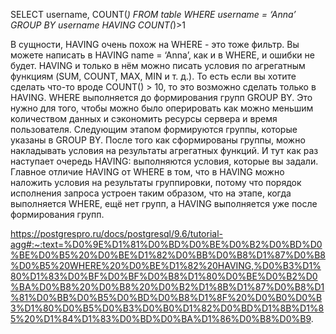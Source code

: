 SELECT username, COUNT(*)
FROM table
WHERE username = ‘Anna’
GROUP BY username
HAVING COUNT(*)>1

В сущности, HAVING очень похож на WHERE - это тоже фильтр. Вы можете написать в HAVING name = ‘Anna’, как и в WHERE, и ошибки не будет. 
HAVING и только в нём можно писать условия по агрегатным функциям (SUM, COUNT, MAX, MIN и т. д.). То есть если вы хотите сделать что-то вроде COUNT() > 10, то это возможно сделать только в HAVING. 
WHERE выполняется до формирования групп GROUP BY. Это нужно для того, чтобы можно было оперировать как можно меньшим количеством данных и сэкономить ресурсы сервера и время пользователя. 
Следующим этапом формируются группы, которые указаны в GROUP BY. После того как сформированы группы, можно накладывать условия на результаты агрегатных функций. 
И тут как раз наступает очередь HAVING: выполняются условия, которые вы задали. 
Главное отличие HAVING от WHERE в том, что в HAVING можно наложить условия на результаты группировки, потому что порядок исполнения запроса устроен таким образом, что на этапе, когда выполняется WHERE, ещё нет групп, а HAVING выполняется уже после формирования групп.

https://postgrespro.ru/docs/postgresql/9.6/tutorial-agg#:~:text=%D0%9E%D1%81%D0%BD%D0%BE%D0%B2%D0%BD%D0%BE%D0%B5%20%D0%BE%D1%82%D0%BB%D0%B8%D1%87%D0%B8%D0%B5%20WHERE%20%D0%BE%D1%82%20HAVING,%D0%B3%D1%80%D1%83%D0%BF%D0%BF%D0%B8%D1%80%D0%BE%D0%B2%D0%BA%D0%B8%20%D0%B8%20%D0%B2%D1%8B%D1%87%D0%B8%D1%81%D0%BB%D0%B5%D0%BD%D0%B8%D1%8F%20%D0%B0%D0%B3%D1%80%D0%B5%D0%B3%D0%B0%D1%82%D0%BD%D1%8B%D1%85%20%D1%84%D1%83%D0%BD%D0%BA%D1%86%D0%B8%D0%B9.